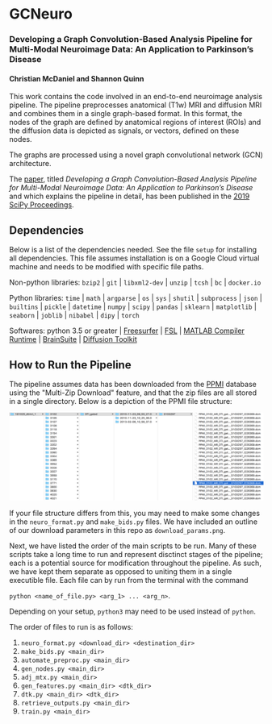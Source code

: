# GCNeuro
### Developing a Graph Convolution-Based Analysis Pipeline for Multi-Modal Neuroimage Data: An Application to Parkinson’s Disease
#### Christian McDaniel and Shannon Quinn

This work contains the code involved in an end-to-end neuroimage analysis pipeline. The pipeline preprocesses anatomical (T1w) MRI and diffusion MRI and combines them in a single graph-based format. In this format, the nodes of the graph are defined by anatomical regions of interest (ROIs) and the diffusion data is depicted as signals, or vectors, defined on these nodes. 

The graphs are processed using a novel graph convolutional network (GCN) architecture.

The [paper](http://conference.scipy.org/proceedings/scipy2019/pdfs/christian_mcdaniel.pdf), titled *Developing a Graph Convolution-Based Analysis Pipeline for Multi-Modal Neuroimage Data: An Application to Parkinson’s Disease* and which explains the pipeline in detail, has been published in the [2019 SciPy Proceedings](http://conference.scipy.org/proceedings/scipy2019/).

## Dependencies

Below is a list of the dependencies needed. See the file `setup` for installing all dependencies. This file assumes installation is on a Google Cloud virtual machine and needs to be modified with specific file paths. 

Non-python libraries: `bzip2` |  `git` | `libxml2-dev` | `unzip` | `tcsh` | `bc` | `docker.io`

Python libraries: 
  `time` | `math` | `argparse` | `os` | `sys` | `shutil` | `subprocess` | `json` | `builtins` | `pickle` | `datetime` | `numpy` | `scipy` | `pandas` | `sklearn` | `matplotlib` | `seaborn` | `joblib` | `nibabel` | `dipy` | `torch`

Softwares:
  python 3.5 or greater | [Freesurfer](http://www.freesurfer.net) | [FSL](https://fsl.fmrib.ox.ac.uk/fsl/fslwiki) | [MATLAB Compiler Runtime](https://www.mathworks.com/products/compiler/matlab-runtime.html) | [BrainSuite](http://brainsuite.org) | [Diffusion Toolkit](http://trackvis.org/dtk/) 

## How to Run the Pipeline

The pipeline assumes data has been downloaded from the [PPMI](https://www.ppmi-info.org) database using the "Multi-Zip Download" feature, and that the zip files are all stored in a single directory. Below is a depiction of the PPMI file structure: 

![](PPMI_data_strxr.png)

If your file structure differs from this, you may need to make some changes in the `neuro_format.py` and `make_bids.py` files. We have included an outline of our download parameters in this repo as `download_params.png`. 

Next, we have listed the order of the main scripts to be run. Many of these scripts take a long time to run and represent disctinct stages of the pipeline; each is a potential source for modification throughout the pipeline. As such, we have kept them separate as opposed to uniting them in a single executible file. Each file can by run from the terminal with the command 

`python <name_of_file.py> <arg_1> ... <arg_n>`. 

Depending on your setup, `python3` may need to be used instead of `python`.

The order of files to run is as follows: 

1. `neuro_format.py <download_dir> <destination_dir>`
2. `make_bids.py <main_dir>`
3. `automate_preproc.py <main_dir>`
4. `gen_nodes.py <main_dir>`
5. `adj_mtx.py <main_dir>`
6. `gen_features.py <main_dir> <dtk_dir>`
7. `dtk.py <main_dir> <dtk_dir>`
8. `retrieve_outputs.py <main_dir>`
9. `train.py <main_dir>`
